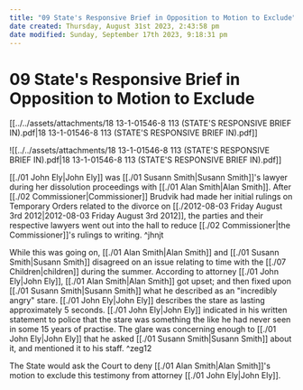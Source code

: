 ```yaml
---
title: "09 State's Responsive Brief in Opposition to Motion to Exclude"
date created: Thursday, August 31st 2023, 2:43:58 pm
date modified: Sunday, September 17th 2023, 9:18:31 pm
---
```


# 09 State's Responsive Brief in Opposition to Motion to Exclude

[[../../assets/attachments/18 13-1-01546-8 113 (STATE'S RESPONSIVE BRIEF IN).pdf|18 13-1-01546-8 113 (STATE'S RESPONSIVE BRIEF IN).pdf]]

![[../../assets/attachments/18 13-1-01546-8 113 (STATE'S RESPONSIVE BRIEF IN).pdf|18 13-1-01546-8 113 (STATE'S RESPONSIVE BRIEF IN).pdf]]

[[./01 John Ely|John Ely]] was [[./01 Susann Smith|Susann Smith]]'s lawyer during her dissolution proceedings with [[./01 Alan Smith|Alan Smith]]. After [[./02 Commissioner|Commissioner]] Brudvik had made her initial rulings on Temporary Orders related to the divorce on [[./2012-08-03 Friday August 3rd 2012|2012-08-03 Friday August 3rd 2012]], the parties and their respective lawyers went out into the hall to reduce [[./02 Commissioner|the Commissioner]]'s rulings to writing. ^jhnjt

While this was going on, [[./01 Alan Smith|Alan Smith]] and [[./01 Susann Smith|Susann Smith]] disagreed on an issue relating to time with the [[./07 Children|children]] during the summer. According to attorney [[./01 John Ely|John Ely]], [[./01 Alan Smith|Alan Smith]] got upset; and then fixed upon [[./01 Susann Smith|Susann Smith]] what he described as an "incredibly angry" stare. [[./01 John Ely|John Ely]] describes the stare as lasting approximately 5 seconds. [[./01 John Ely|John Ely]] indicated in his written statement to police that the stare was something the like he had never seen in some 15 years of practise. The glare was concerning enough to [[./01 John Ely|John Ely]] that he asked [[./01 Susann Smith|Susann Smith]] about it, and mentioned it to his staff. ^zeg12

The State would ask the Court to deny [[./01 Alan Smith|Alan Smith]]'s motion to exclude this testimony from attorney [[./01 John Ely|John Ely]].
